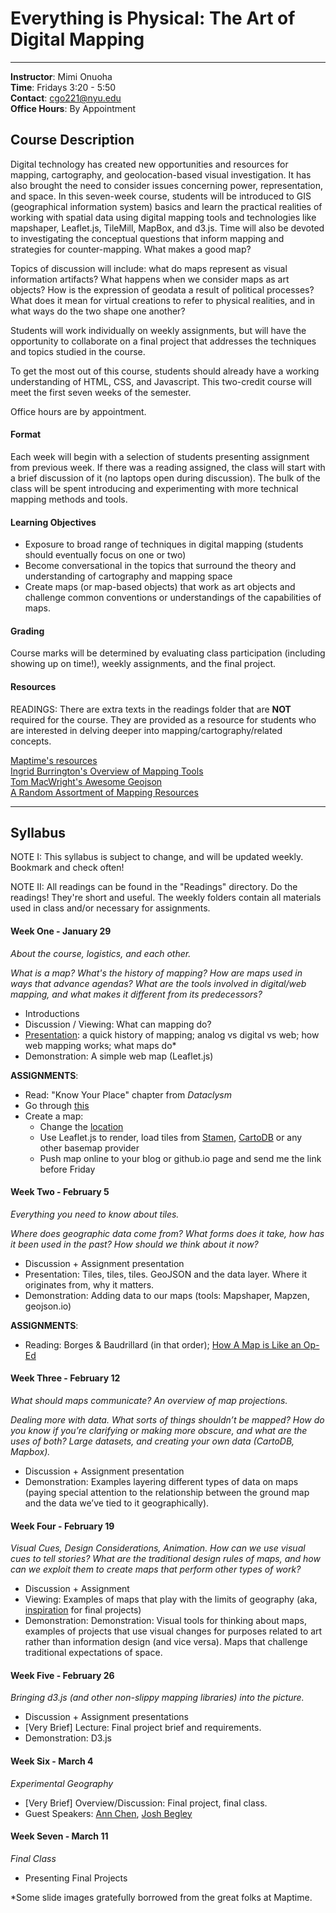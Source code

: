 # Everything is Physical: The Art of Digital Mapping 

---

**Instructor**: Mimi Onuoha  
**Time**: Fridays 3:20 - 5:50 
</br>**Contact**: <cgo221@nyu.edu>
</br>**Office Hours**: By Appointment

## Course Description

Digital technology has created new opportunities and resources for mapping, cartography, and geolocation-based visual investigation. It has also brought the need to consider issues concerning power, representation, and space. In this seven-week course, students will be introduced to GIS (geographical information system) basics and learn the practical realities of working with spatial data using digital mapping tools and technologies like mapshaper, Leaflet.js, TileMill, MapBox, and d3.js. Time will also be devoted to investigating the conceptual questions that inform mapping and strategies for counter-mapping. What makes a good map? 

Topics of discussion will include: what do maps represent as visual information artifacts? What happens when we consider maps as art objects? How is the expression of geodata a result of political processes? What does it mean for virtual creations to refer to physical realities, and in what ways do the two shape one another?
Students will work individually on weekly assignments, but will have the opportunity to collaborate on a final project that addresses the techniques and topics studied in the course. To get the most out of this course, students should already have a working understanding of HTML, CSS, and Javascript. This two-credit course will meet the first seven weeks of the semester.
Office hours are by appointment.

#### Format
Each week will begin with a selection of students presenting assignment from previous week. If there was a reading assigned, the class will start with a brief discussion of it (no laptops open during discussion).  The bulk of the class will be spent introducing and experimenting with more technical mapping methods and tools.

#### Learning Objectives 
- Exposure to broad range of techniques in digital mapping (students should eventually focus on one or two)
- Become conversational in the topics that surround the theory and understanding of cartography and mapping space
- Create maps (or map-based objects) that work as art objects and challenge common conventions or understandings of the capabilities of maps.

#### Grading
Course marks will be determined by evaluating class participation (including showing up on time!), weekly assignments, and the final project. 


#### Resources
READINGS: There are extra texts in the readings folder that are **NOT** required for the course. They are provided as a resource for students who are interested in delving deeper into mapping/cartography/related concepts. 

[Maptime's resources](http://maptime.io/lessons-resources/)
</br>[Ingrid Burrington's Overview of Mapping Tools](http://lifewinning.github.io/maps-cmu/resources/big-picture-tools.html)
</br>[Tom MacWright's Awesome Geojson](https://github.com/tmcw/awesome-geojson/blob/master/README.md)
</br> [A Random Assortment of Mapping Resources](https://docs.google.com/document/d/1YL4ypI32HBrkWCuycAdF3FHK-sGFfS9Zc949dgjMgB4/edit?usp=sharing)



---

## Syllabus 
NOTE I: This syllabus is subject to change, and will be updated weekly. Bookmark and check often!

NOTE II: All readings can be found in the "Readings" directory. Do the readings! They're short and useful. The weekly folders contain all materials used in class and/or necessary for assignments. 

#### Week One - January 29
*About the course, logistics, and each other.* 

*What is a map? What's the history of mapping? How are maps used in ways that advance agendas? What are the tools involved in digital/web mapping, and what makes it different from its predecessors?* 

- Introductions
- Discussion / Viewing: What can mapping do?
- [Presentation](http://mimionuoha.github.io/digitalmapping/weekone/#/): a quick history of mapping; analog vs digital vs web; how web mapping works; what maps do* 
- Demonstration: A simple web map (Leaflet.js)**ASSIGNMENTS**:
- Read: "Know Your Place" chapter from *Dataclysm*  
- Go through [this](http://maptime.io/anatomy-of-a-web-map/#0) 
- Create a map:
	- Change the [location](http://www.latlong.net/)
	- Use Leaflet.js to render, load tiles from [Stamen](http://maps.stamen.com/#toner-lite/12/37.7707/-122.3781), [CartoDB](https://cartodb.com/basemaps/) or any other basemap provider 
	- Push map online to your blog or github.io page and send me the link before Friday 

#### Week Two - February 5
*Everything you need to know about tiles.*

*Where does geographic data come from? What forms does it take, how has it been used in the past? How should we think about it now?*


- Discussion + Assignment presentation
- Presentation: Tiles, tiles, tiles. GeoJSON and the data layer. Where it originates from, why it matters.
- Demonstration: Adding data to our maps (tools: Mapshaper, Mapzen, geojson.io)

**ASSIGNMENTS**:
- Reading: Borges & Baudrillard (in that order); [How A Map is Like an Op-Ed](http://www.citylab.com/tech/2013/04/how-map-op-ed/5143/)

#### Week Three - February 12
*What should maps communicate? An overview of map projections.*

*Dealing more with data. What sorts of things shouldn’t be mapped? How do you know if you’re clarifying or making more obscure, and what are the uses of both? Large datasets, and creating your own data (CartoDB, Mapbox).*
- Discussion + Assignment presentation- Demonstration: Examples layering different types of data on maps (paying special attention to the relationship between the ground map and the data we’ve tied to it geographically).


#### Week Four - February 19*Visual Cues, Design Considerations, Animation. How can we use visual cues to tell stories? What are the traditional design rules of maps, and how can we exploit them to create maps that perform other types of work?*
- Discussion + Assignment- Viewing: Examples of maps that play with the limits of geography (aka, [inspiration](https://gist.github.com/lifewinning/b3603b1378b5fe560070) for final projects)
- Demonstration:  Demonstration: Visual tools for thinking about maps, examples of projects thatuse visual changes for purposes related to art rather than information design(and vice versa). Maps that challenge traditional expectations of space.
#### Week Five - February 26
*Bringing d3.js (and other non-slippy mapping libraries) into the picture.*- Discussion + Assignment presentations - [Very Brief] Lecture: Final project brief and requirements.- Demonstration: D3.js 

#### Week Six - March 4*Experimental Geography* 
- [Very Brief] Overview/Discussion: Final project, final class.- Guest Speakers: [Ann Chen](http://annhchen.com/whereabouts), [Josh Begley](https://joshbegley.com/)
#### Week Seven - March 11*Final Class* 
- Presenting Final Projects 
*Some slide images gratefully borrowed from the great folks at Maptime. 